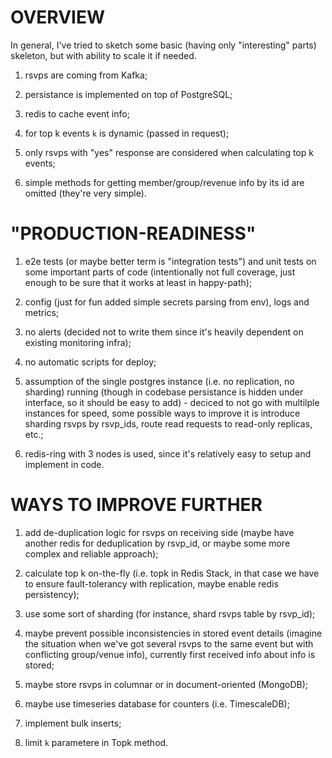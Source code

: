 # OVERVIEW

In general, I've tried to sketch some basic (having only "interesting" parts) skeleton, but with ability to scale it if needed.

1. rsvps are coming from Kafka;

2. persistance is implemented on top of PostgreSQL;

3. redis to cache event info;

4. for top k events `k` is dynamic (passed in request);

5. only rsvps with "yes" response are considered when calculating top k events;

6. simple methods for getting member/group/revenue info by its id are omitted (they're very simple).


# "PRODUCTION-READINESS"

1. e2e tests (or maybe better term is "integration tests") and unit tests on some important parts of code (intentionally not full coverage, just enough to be sure that it works at least in happy-path);

2. config (just for fun added simple secrets parsing from env), logs and metrics;

3. no alerts (decided not to write them since it's heavily dependent on existing monitoring infra);

4. no automatic scripts for deploy;

5. assumption of the single postgres instance (i.e. no replication, no sharding) running (though in codebase persistance is hidden under interface, so it should be easy to add) - deciced to not go with multilple instances for speed, some possible ways to improve it is introduce sharding rsvps by rsvp_ids, route read requests to read-only replicas, etc.;

6. redis-ring with 3 nodes is used, since it's relatively easy to setup and implement in code.


# WAYS TO IMPROVE FURTHER

1. add de-duplication logic for rsvps on receiving side (maybe have another redis for deduplication by rsvp_id, or maybe some more complex and reliable approach);

2. calculate top k on-the-fly (i.e. topk in Redis Stack, in that case we have to ensure fault-tolerancy with replication, maybe enable redis persistency);

3. use some sort of sharding (for instance, shard rsvps table by rsvp_id);

4. maybe prevent possible inconsistencies in stored event details (imagine the situation when we've got several rsvps to the same event but with conflicting group/venue info), currently first received info about info is stored;

5. maybe store rsvps in columnar or in document-oriented (MongoDB);

6. maybe use timeseries database for counters (i.e. TimescaleDB);

7. implement bulk inserts;

8. limit `k` parametere in Topk method.
